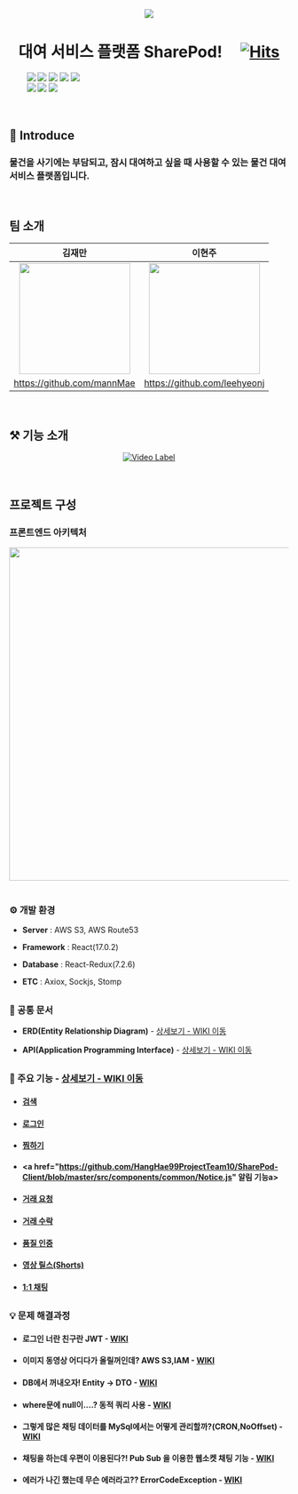  <div align="center">
 
 <img src="https://user-images.githubusercontent.com/59475849/160775149-0be495f9-68a2-4d89-973c-e6cb1a50e5eb.png">

  # 대여 서비스 플랫폼 SharePod!  &nbsp;  &nbsp;   [![Hits](https://hits.seeyoufarm.com/api/count/incr/badge.svg?url=https%3A%2F%2Fgithub.com%2FHangHae99ProjectTeam10%2FSharePod-Server&count_bg=%23FFC34A&title_bg=%23622EFA&icon=&icon_color=%23E7E7E7&title=%EB%B0%A9%EB%AC%B8%EC%9E%90+%EC%88%98&edge_for=false)](https://github.com/HangHae99ProjectTeam10/SharePod-Server)
 </div>
 
<div align="left">
 &nbsp; &nbsp; &nbsp; &nbsp; <img src="https://img.shields.io/badge/JAVASCRIPT-F7DF1E?style=for-the-badge&logo=javascript&logoColor=white">
 <img src="https://img.shields.io/badge/REACT-61DAFB?style=for-the-badge&logo=react&logoColor=white">
 <img src="https://img.shields.io/badge/REDUX-764ABC?style=for-the-badge&logo=redux&logoColor=white">
 <img src="https://img.shields.io/badge/YARN-2C8EBB?style=for-the-badge&logo=YARN&logoColor=white">
 <img src="https://img.shields.io/badge/AMAZON AWS-232F3E?style=for-the-badge&logo=amazon aws&logoColor=white">
 <br>
&nbsp; &nbsp; &nbsp; &nbsp; <img src="https://img.shields.io/badge/Styled_components-db7093?style=for-the-badge&logo=styled-components&logoColor=white">
   <img src="https://img.shields.io/badge/SOCKET.IO-010101?style=for-the-badge&logo=socket.io&logoColor=white">
 <img src="https://img.shields.io/badge/FIGMA-F24E1E?style=for-the-badge&logo=figma&logoColor=white">
 </div>
 
<br>
<br>

 ## 📝 Introduce
 ### 물건을 사기에는 부담되고, 잠시 대여하고 싶을 때 사용할 수 있는 물건 대여 서비스 플랫폼입니다.
 
<br>


## 팀 소개
 <div align="center">
 
|김재만|이현주|
|:--------:|:--------:|
|<img src="https://user-images.githubusercontent.com/90954655/161897347-b5c03565-3a65-4e2e-8517-01064fb16b61.png" width=200>|<img src="https://user-images.githubusercontent.com/70359952/161898773-8ef29a5c-3476-4757-9916-c17b9e0eb06b.png" width=200>|
|https://github.com/mannMae|https://github.com/leehyeonj|
</div>


<br>

## ⚒️ 기능 소개
<div align="center"> 
 
[![Video Label](https://user-images.githubusercontent.com/97426034/161919379-c62b9deb-1a57-4f73-876c-cf93aba171ad.png)](https://youtu.be/hSuQVkn54SQ)
 
</div>
<br>


## 프로젝트 구성
### 프론트엔드 아키텍처
 <div align="center">
 <img src="https://user-images.githubusercontent.com/90954655/162199620-5674a5db-6edf-498e-a0ec-041f90e89684.png" width="900" height="600">
</div>

<br>

### ⚙️ 개발 환경
- **Server** : AWS S3, AWS Route53  

- **Framework** : React(17.0.2)

- **Database** : React-Redux(7.2.6)

- **ETC** : Axiox, Sockjs, Stomp

## 
### 📝 공통 문서
- **ERD(Entity Relationship Diagram)** - <a href="https://github.com/HangHae99ProjectTeam10/SharePod-Client/wiki/ERD" >상세보기 - WIKI 이동</a>
  
- **API(Application Programming Interface)** - <a href="https://github.com/HangHae99ProjectTeam10/SharePod-Client/wiki/API" >상세보기 - WIKI 이동</a>

## 
### 📌 주요 기능 - <a href="https://github.com/HangHae99ProjectTeam10/SharePod-Client/wiki" >상세보기 - WIKI 이동</a>
- #### <a href="https://github.com/HangHae99ProjectTeam10/SharePod-Client/blob/master/src/routes/Product/ProductSearchResult.js" >검색</a>

- #### <a href="https://github.com/HangHae99ProjectTeam10/SharePod-Client/blob/master/src/routes/Auth/Login.js" >로그인</a>

- #### <a href="https://github.com/HangHae99ProjectTeam10/SharePod-Client/blob/master/src/services/product/index.js" >찜하기</a>

- #### <a href="https://github.com/HangHae99ProjectTeam10/SharePod-Client/blob/master/src/components/common/Notice.js" 알림 기능a>

- #### <a href="https://github.com/HangHae99ProjectTeam10/SharePod-Client/blob/master/src/routes/Reservation/ReservationRequest.js" >거래 요청</a>

- #### <a href="https://github.com/HangHae99ProjectTeam10/SharePod-Client/blob/master/src/routes/Reservation/ReservationConfirm.js" >거래 수락</a>

- #### <a href="https://github.com/HangHae99ProjectTeam10/SharePod-Client/blob/master/src/routes/Reservation/ProductQualityCertification.js" >품질 인증</a>

- #### <a href="https://github.com/HangHae99ProjectTeam10/SharePod-Client/blob/master/src/components/Main/MainBottom.js" >영상 릴스(Shorts)</a>

- #### <a href="https://github.com/HangHae99ProjectTeam10/SharePod-Client/blob/master/src/routes/MyPage/PersonalChat.js" >1:1 채팅</a>

## 
###  💡 문제 해결과정
-  #### 로그인 너란 친구란 JWT - <a href="https://github.com/HangHae99ProjectTeam10/SharePod-Server/wiki/WIKI,-%EB%A1%9C%EA%B7%B8%EC%9D%B8-%EB%84%88%EB%9E%80-%EC%B9%9C%EA%B5%AC%EB%9E%80-JWT" >WIKI</a>
- #### 이미지 동영상 어디다가 올릴꺼인데? AWS S3,IAM - <a href="https://github.com/HangHae99ProjectTeam10/SharePod-Server/wiki/WIKI,--%EC%9D%B4%EB%AF%B8%EC%A7%80-%EB%8F%99%EC%98%81%EC%83%81-%EC%96%B4%EB%94%94%EB%8B%A4%EA%B0%80-%EC%98%AC%EB%A6%B4%EA%BA%BC%EC%9D%B8%EB%8D%B0%3F-AWS-S3,IAM" >WIKI</a>
- #### DB에서 꺼내오자! Entity → DTO - <a href="https://github.com/HangHae99ProjectTeam10/SharePod-Server/wiki/WIKI,-DB%EC%97%90%EC%84%9C-%EA%BA%BC%EB%82%B4%EC%98%A4%EC%9E%90!-Entity-%E2%86%92-DTO" >WIKI</a>
- #### where문에 null이....? 동적 쿼리 사용 - <a href="https://github.com/HangHae99ProjectTeam10/SharePod-Server/wiki/WIKI,-where%EB%AC%B8%EC%97%90-null%EC%9D%B4...%3F-%EB%8F%99%EC%A0%81-%EC%BF%BC%EB%A6%AC-%EC%82%AC%EC%9A%A9" >WIKI</a>
- #### 그렇게 많은 채팅 데이터를 MySql에서는 어떻게 관리할까?(CRON,NoOffset) - <a href="https://github.com/HangHae99ProjectTeam10/SharePod-Server/wiki/WIKI,-%EA%B7%B8%EB%A0%87%EA%B2%8C-%EB%A7%8E%EC%9D%80-%EC%B1%84%ED%8C%85-%EB%8D%B0%EC%9D%B4%ED%84%B0%EB%A5%BC-MySql%EC%97%90%EC%84%9C%EB%8A%94-%EC%96%B4%EB%96%BB%EA%B2%8C-%EA%B4%80%EB%A6%AC%ED%95%A0%EA%B9%8C%3F(CRON,NoOffset)" >WIKI</a>
- #### 채팅을 하는데 우편이 이용된다?! Pub Sub 을 이용한 웹소켓 채팅 기능 - <a href="https://github.com/HangHae99ProjectTeam10/SharePod-Server/wiki/WIKI,-%EC%B1%84%ED%8C%85%EC%9D%84-%ED%95%98%EB%8A%94%EB%8D%B0-%EC%9A%B0%ED%8E%B8%EC%9D%B4-%EC%9D%B4%EC%9A%A9%EB%90%9C%EB%8B%A4%3F!-Pub-Sub-%EC%9D%84-%EC%9D%B4%EC%9A%A9%ED%95%9C-%EC%9B%B9%EC%86%8C%EC%BC%93-%EC%B1%84%ED%8C%85-%EA%B8%B0%EB%8A%A5" >WIKI</a>
-  #### 에러가 나긴 했는데 무슨 에러라고?? ErrorCodeException - <a href="https://github.com/HangHae99ProjectTeam10/SharePod-Server/wiki/WIKI,-%EC%97%90%EB%9F%AC%EA%B0%80-%EB%82%98%EA%B8%B4-%ED%96%88%EB%8A%94%EB%8D%B0-%EB%AC%B4%EC%8A%A8-%EC%97%90%EB%9F%AC%EB%9D%BC%EA%B3%A0%3F%3F-ErrorCodeException" >WIKI</a>
